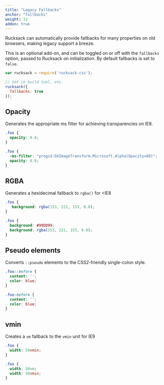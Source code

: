 ```yaml
---
title: "Legacy Fallbacks"
anchor: "fallbacks"
weight: 12
addon: true
---
```

Rucksack can automatically provide fallbacks for many properties on old browsers, making legacy support a breeze.

This is an optional add-on, and can be toggled on or off with the `fallbacks` option, passed to Rucksack on initialization. By default fallbacks is set to `false`.

```javascript
var rucksack = require('rucksack-css');

// Set in build tool, etc.
rucksack({
  fallbacks: true
});
```


## Opacity
Generates the appropriate ms filter for achieving transparencies on IE8.

```css
.foo {
  opacity: 0.8;
}
```
```css
.foo {
  -ms-filter: "progid:DXImageTransform.Microsoft.Alpha(Opacity=80)";
  opacity: 0.8;
}
```

## RGBA
Generates a hexidecimal fallback to `rgba()` for <IE8

```css
.foo {
   background: rgba(153, 221, 153, 0.8);
}
```
```css
.foo {
  background: #99DD99;
  background: rgba(153, 221, 153, 0.8);
}
```

## Pseudo elements
Converts `::pseudo` elements to the CSS2-friendly single-colon style.

```css
.foo::before {
  content: '';
  color: blue;
}
```
```css
.foo:before {
  content: '';
  color: blue;
}
```

## vmin
Creates a `vm` fallback to the `vmin` unit for IE9

```css
.foo {
  width: 50vmin;
}
```
```css
.foo {
  width: 50vm;
  width: 50vmin;
}
```
